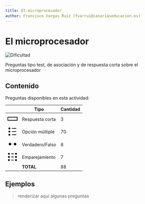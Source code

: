 ```yaml
---
title: El microprocesador
author: Francisco Vargas Ruiz (fvarrui@canariaseducacion.es)
---
```


# El microprocesador


![Dificultad](https://img.shields.io/badge/Dificultad-Media-yellow)


Preguntas tipo test, de asociación y de respuesta corta sobre el microprocesador

## Contenido

Preguntas disponibles en esta actividad:

|   | Tipo              | Cantidad                   |
| - | ----------------- | -------------------------- |
| ![](https://raw.githubusercontent.com/iescanarias/actividades/main/.activities-organizer/package/icons/shortanswer.svg) | Respuesta corta | 3 |
| ![](https://raw.githubusercontent.com/iescanarias/actividades/main/.activities-organizer/package/icons/multichoice.svg) | Opción múltiple | 70 |
| ![](https://raw.githubusercontent.com/iescanarias/actividades/main/.activities-organizer/package/icons/truefalse.svg) | Verdadero/Falso | 8 |
| ![](https://raw.githubusercontent.com/iescanarias/actividades/main/.activities-organizer/package/icons/matching.svg) | Emparejamiento | 7 |
|   | **TOTAL**         | 88 |

## Ejemplos

> renderizar aquí algunas preguntas